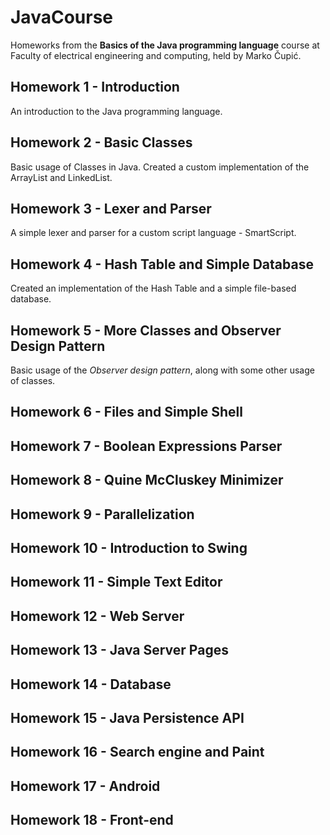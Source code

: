 # JavaCourse
Homeworks from the **Basics of the Java programming language** course at Faculty of electrical engineering and computing, held by Marko Čupić.

## Homework 1 - Introduction
An introduction to the Java programming language.

## Homework 2 - Basic Classes
Basic usage of Classes in Java. Created a custom implementation of the ArrayList and LinkedList.

## Homework 3 - Lexer and Parser
A simple lexer and parser for a custom script language - SmartScript.

## Homework 4 - Hash Table and Simple Database
Created an implementation of the Hash Table and a simple file-based database.

## Homework 5 - More Classes and Observer Design Pattern
Basic usage of the *Observer design pattern*, along with some other usage of classes.

## Homework 6 - Files and Simple Shell

## Homework 7 - Boolean Expressions Parser

## Homework 8 - Quine McCluskey Minimizer

## Homework 9 - Parallelization

## Homework 10 - Introduction to Swing

## Homework 11 - Simple Text Editor

## Homework 12 - Web Server

## Homework 13 - Java Server Pages

## Homework 14 - Database

## Homework 15 - Java Persistence API

## Homework 16 - Search engine and Paint

## Homework 17 - Android

## Homework 18 - Front-end
